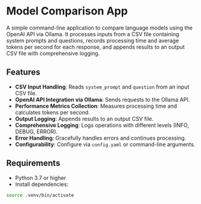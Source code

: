 # Model Comparison App

A simple command-line application to compare language models using the OpenAI API via Ollama. It processes inputs from a CSV file containing system prompts and questions, records processing time and average tokens per second for each response, and appends results to an output CSV file with comprehensive logging.

## Features

- **CSV Input Handling**: Reads `system_prompt` and `question` from an input CSV file.
- **OpenAI API Integration via Ollama**: Sends requests to the Ollama API.
- **Performance Metrics Collection**: Measures processing time and calculates tokens per second.
- **Output Logging**: Appends results to an output CSV file.
- **Comprehensive Logging**: Logs operations with different levels (INFO, DEBUG, ERROR).
- **Error Handling**: Gracefully handles errors and continues processing.
- **Configurability**: Configure via `config.yaml` or command-line arguments.

## Requirements

- Python 3.7 or higher
- Install dependencies:

```bash
source .venv/bin/activate
```
